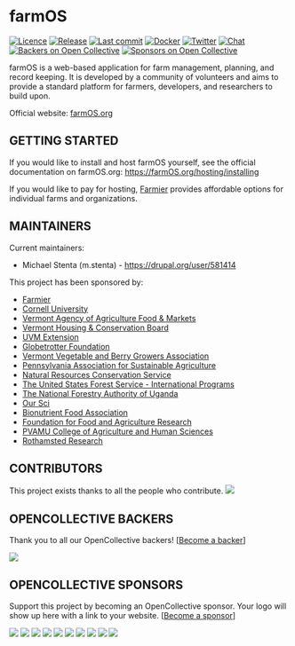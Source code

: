 # farmOS

[![Licence](https://img.shields.io/badge/Licence-GPL%202.0-blue.svg)](https://opensource.org/licenses/GPL-2.0/)
[![Release](https://img.shields.io/github/release/farmOS/farmOS.svg?style=flat)](https://github.com/farmOS/farmOS/releases)
[![Last commit](https://img.shields.io/github/last-commit/farmOS/farmOS.svg?style=flat)](https://github.com/farmOS/farmOS/commits)
[![Docker](https://img.shields.io/docker/pulls/farmos/farmos.svg)](https://hub.docker.com/r/farmos/farmos/)
[![Twitter](https://img.shields.io/twitter/follow/farmOSorg.svg?label=%40farmOSorg&style=flat)](https://twitter.com/farmOSorg)
[![Chat](https://img.shields.io/matrix/farmOS:matrix.org.svg)](https://riot.im/app/#/room/#farmOS:matrix.org)
[![Backers on Open Collective](https://opencollective.com/farmOS/backers/badge.svg)](#backers) 
[![Sponsors on Open Collective](https://opencollective.com/farmOS/sponsors/badge.svg)](#sponsors)

farmOS is a web-based application for farm management, planning, and record
keeping. It is developed by a community of volunteers and aims to provide a
standard platform for farmers, developers, and researchers to build upon.

Official website: [farmOS.org](https://farmOS.org)

## GETTING STARTED

If you would like to install and host farmOS yourself, see the official
documentation on farmOS.org: https://farmOS.org/hosting/installing

If you would like to pay for hosting, [Farmier](https://farmier.com) provides
affordable options for individual farms and organizations.

## MAINTAINERS

Current maintainers:
 * Michael Stenta (m.stenta) - https://drupal.org/user/581414

This project has been sponsored by:
 * [Farmier](http://farmier.com)
 * [Cornell University](http://www.cornell.edu)
 * [Vermont Agency of Agriculture Food & Markets](http://agriculture.vermont.gov)
 * [Vermont Housing & Conservation Board](http://www.vhcb.org)
 * [UVM Extension](https://www.uvm.edu/extension)
 * [Globetrotter Foundation](http://globetrotterfoundation.org)
 * [Vermont Vegetable and Berry Growers Association](http://www.uvm.edu/vtvegandberry)
 * [Pennsylvania Association for Sustainable Agriculture](https://pasafarming.org)
 * [Natural Resources Conservation Service](https://www.nrcs.usda.gov)
 * [The United States Forest Service - International Programs](https://www.fs.fed.us/about-agency/international-programs)
 * [The National Forestry Authority of Uganda](https://www.nfa.org.ug/)
 * [Our Sci](http://our-sci.net)
 * [Bionutrient Food Association](https://bionutrient.org)
 * [Foundation for Food and Agriculture Research](https://foundationfar.org/)
 * [PVAMU College of Agriculture and Human Sciences](https://www.pvamu.edu/cahs/)
 * [Rothamsted Research](https://www.rothamsted.ac.uk/)

## CONTRIBUTORS

This project exists thanks to all the people who contribute.
<a href="https://github.com/farmOS/farmOS/graphs/contributors"><img src="https://opencollective.com/farmOS/contributors.svg?width=890&button=false" /></a>

## OPENCOLLECTIVE BACKERS

Thank you to all our OpenCollective backers! [[Become a backer](https://opencollective.com/farmOS#backer)]

<a href="https://opencollective.com/farmOS#backers" target="_blank"><img src="https://opencollective.com/farmOS/backers.svg?width=890"></a>

## OPENCOLLECTIVE SPONSORS

Support this project by becoming an OpenCollective sponsor. Your logo will show up here with a link to your website. [[Become a sponsor](https://opencollective.com/farmOS#sponsor)]

<a href="https://opencollective.com/farmOS/sponsor/0/website" target="_blank"><img src="https://opencollective.com/farmOS/sponsor/0/avatar.svg"></a>
<a href="https://opencollective.com/farmOS/sponsor/1/website" target="_blank"><img src="https://opencollective.com/farmOS/sponsor/1/avatar.svg"></a>
<a href="https://opencollective.com/farmOS/sponsor/2/website" target="_blank"><img src="https://opencollective.com/farmOS/sponsor/2/avatar.svg"></a>
<a href="https://opencollective.com/farmOS/sponsor/3/website" target="_blank"><img src="https://opencollective.com/farmOS/sponsor/3/avatar.svg"></a>
<a href="https://opencollective.com/farmOS/sponsor/4/website" target="_blank"><img src="https://opencollective.com/farmOS/sponsor/4/avatar.svg"></a>
<a href="https://opencollective.com/farmOS/sponsor/5/website" target="_blank"><img src="https://opencollective.com/farmOS/sponsor/5/avatar.svg"></a>
<a href="https://opencollective.com/farmOS/sponsor/6/website" target="_blank"><img src="https://opencollective.com/farmOS/sponsor/6/avatar.svg"></a>
<a href="https://opencollective.com/farmOS/sponsor/7/website" target="_blank"><img src="https://opencollective.com/farmOS/sponsor/7/avatar.svg"></a>
<a href="https://opencollective.com/farmOS/sponsor/8/website" target="_blank"><img src="https://opencollective.com/farmOS/sponsor/8/avatar.svg"></a>
<a href="https://opencollective.com/farmOS/sponsor/9/website" target="_blank"><img src="https://opencollective.com/farmOS/sponsor/9/avatar.svg"></a>
